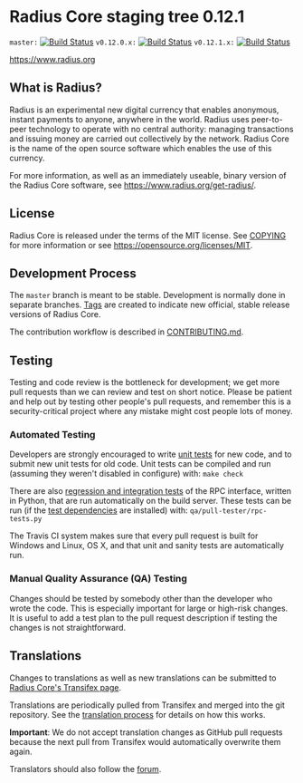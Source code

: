 Radius Core staging tree 0.12.1
===============================

`master:` [![Build Status](https://travis-ci.org/radiuspay/radius.svg?branch=master)](https://travis-ci.org/radiuspay/radius) `v0.12.0.x:` [![Build Status](https://travis-ci.org/radiuspay/radius.svg?branch=v0.12.0.x)](https://travis-ci.org/radiuspay/radius/branches) `v0.12.1.x:` [![Build Status](https://travis-ci.org/radiuspay/radius.svg?branch=v0.12.1.x)](https://travis-ci.org/radiuspay/radius/branches)

https://www.radius.org


What is Radius?
----------------

Radius is an experimental new digital currency that enables anonymous, instant
payments to anyone, anywhere in the world. Radius uses peer-to-peer technology
to operate with no central authority: managing transactions and issuing money
are carried out collectively by the network. Radius Core is the name of the open
source software which enables the use of this currency.

For more information, as well as an immediately useable, binary version of
the Radius Core software, see https://www.radius.org/get-radius/.


License
-------

Radius Core is released under the terms of the MIT license. See [COPYING](COPYING) for more
information or see https://opensource.org/licenses/MIT.

Development Process
-------------------

The `master` branch is meant to be stable. Development is normally done in separate branches.
[Tags](https://github.com/radiuspay/radius/tags) are created to indicate new official,
stable release versions of Radius Core.

The contribution workflow is described in [CONTRIBUTING.md](CONTRIBUTING.md).

Testing
-------

Testing and code review is the bottleneck for development; we get more pull
requests than we can review and test on short notice. Please be patient and help out by testing
other people's pull requests, and remember this is a security-critical project where any mistake might cost people
lots of money.

### Automated Testing

Developers are strongly encouraged to write [unit tests](/doc/unit-tests.md) for new code, and to
submit new unit tests for old code. Unit tests can be compiled and run
(assuming they weren't disabled in configure) with: `make check`

There are also [regression and integration tests](/qa) of the RPC interface, written
in Python, that are run automatically on the build server.
These tests can be run (if the [test dependencies](/qa) are installed) with: `qa/pull-tester/rpc-tests.py`

The Travis CI system makes sure that every pull request is built for Windows
and Linux, OS X, and that unit and sanity tests are automatically run.

### Manual Quality Assurance (QA) Testing

Changes should be tested by somebody other than the developer who wrote the
code. This is especially important for large or high-risk changes. It is useful
to add a test plan to the pull request description if testing the changes is
not straightforward.

Translations
------------

Changes to translations as well as new translations can be submitted to
[Radius Core's Transifex page](https://www.transifex.com/projects/p/radius/).

Translations are periodically pulled from Transifex and merged into the git repository. See the
[translation process](doc/translation_process.md) for details on how this works.

**Important**: We do not accept translation changes as GitHub pull requests because the next
pull from Transifex would automatically overwrite them again.

Translators should also follow the [forum](https://www.radius.org/forum/topic/radius-worldwide-collaboration.88/).
